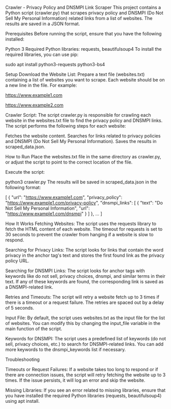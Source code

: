 Crawler - Privacy Policy and DNSMPI Link Scraper
This project contains a Python script (crawler.py) that scrapes privacy policy and 
DNSMPI (Do Not Sell My Personal Information) related links from a list of websites. 
The results are saved in a JSON format.

Prerequisites
Before running the script, ensure that you have the following installed:

Python 3
Required Python libraries: requests, beautifulsoup4
To install the required libraries, you can use pip:

sudo apt install python3-requests python3-bs4

Setup
Download the Website List: Prepare a text file (websites.txt) containing a list of websites you want to scrape. 
Each website should be on a new line in the file. For example:

https://www.example1.com

https://www.example2.com

Crawler Script: The script crawler.py is responsible for crawling each website in the websites.txt file 
to find the privacy policy and DNSMPI links. The script performs the following steps for each website:

Fetches the website content.
Searches for links related to privacy policies and DNSMPI (Do Not Sell My Personal Information).
Saves the results in scraped_data.json.

How to Run
Place the websites.txt file in the same directory as crawler.py, 
or adjust the script to point to the correct location of the file.

Execute the script:

python3 crawler.py
The results will be saved in scraped_data.json in the following format:

[
    {
        "url": "https://www.example1.com",
        "privacy_policy": "https://www.example1.com/privacy-policy",
        "dnsmpi_links": [
            {
                "text": "Do Not Sell My Personal Information",
                "url": "https://www.example1.com/dnsmpi"
            }
        ]
    },
    ...
]

How It Works
Fetching Websites: The script uses the requests library to fetch the HTML content of each website. 
The timeout for requests is set to 30 seconds to prevent the crawler from hanging if a website is slow to respond.

Searching for Privacy Links: The script looks for links that contain the word privacy in the anchor tag's text and 
stores the first found link as the privacy policy URL.

Searching for DNSMPI Links: The script looks for anchor tags with keywords like do not sell, privacy choices, dnsmpi, 
and similar terms in their text. If any of these keywords are found, the corresponding link is saved as a DNSMPI-related link.

Retries and Timeouts: The script will retry a website fetch up to 3 times if there is a timeout or a request failure. 
The retries are spaced out by a delay of 5 seconds.

Input File: By default, the script uses websites.txt as the input file for the list of websites. 
You can modify this by changing the input_file variable in the main function of the script.

Keywords for DNSMPI: The script uses a predefined list of keywords (do not sell, privacy choices, etc.) to search for DNSMPI-related links. 
You can add more keywords to the dnsmpi_keywords list if necessary.

Troubleshooting

Timeouts or Request Failures: If a website takes too long to respond or if there are connection issues, 
the script will retry fetching the website up to 3 times. If the issue persists, it will log an error and skip the website.

Missing Libraries: If you see an error related to missing libraries, ensure that you have installed the required Python libraries 
(requests, beautifulsoup4) using apt install.

